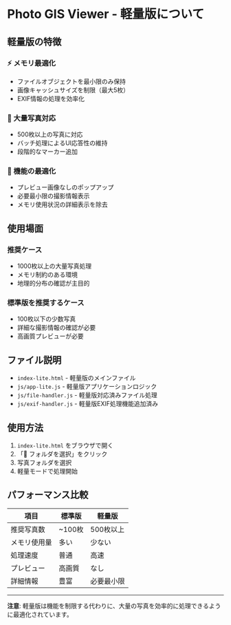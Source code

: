 # Photo GIS Viewer - 軽量版について

## 軽量版の特徴

### ⚡ メモリ最適化
- ファイルオブジェクトを最小限のみ保持
- 画像キャッシュサイズを制限（最大5枚）
- EXIF情報の処理を効率化

### 🎯 大量写真対応
- 500枚以上の写真に対応
- バッチ処理によるUI応答性の維持
- 段階的なマーカー追加

### 🔧 機能の最適化
- プレビュー画像なしのポップアップ
- 必要最小限の撮影情報表示
- メモリ使用状況の詳細表示を除去

## 使用場面

### 推奨ケース
- 1000枚以上の大量写真処理
- メモリ制約のある環境
- 地理的分布の確認が主目的

### 標準版を推奨するケース
- 100枚以下の少数写真
- 詳細な撮影情報の確認が必要
- 高画質プレビューが必要

## ファイル説明

- `index-lite.html` - 軽量版のメインファイル
- `js/app-lite.js` - 軽量版アプリケーションロジック
- `js/file-handler.js` - 軽量版対応済みファイル処理
- `js/exif-handler.js` - 軽量版EXIF処理機能追加済み

## 使用方法

1. `index-lite.html` をブラウザで開く
2. 「📁 フォルダを選択」をクリック
3. 写真フォルダを選択
4. 軽量モードで処理開始

## パフォーマンス比較

| 項目 | 標準版 | 軽量版 |
|------|--------|--------|
| 推奨写真数 | ~100枚 | 500枚以上 |
| メモリ使用量 | 多い | 少ない |
| 処理速度 | 普通 | 高速 |
| プレビュー | 高画質 | なし |
| 詳細情報 | 豊富 | 必要最小限 |

---

**注意**: 軽量版は機能を制限する代わりに、大量の写真を効率的に処理できるように最適化されています。
